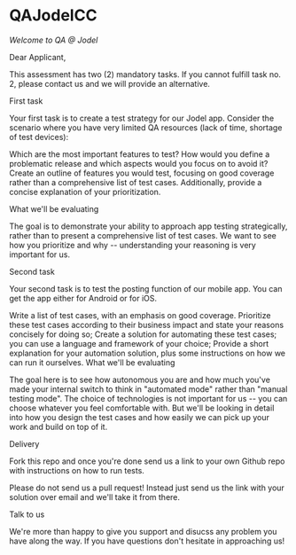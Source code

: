 # QAJodelCC
*Welcome to QA @ Jodel*

Dear Applicant,

This assessment has two (2) mandatory tasks. If you cannot fulfill task no. 2, please contact us and we will provide an alternative.

First task

Your first task is to create a test strategy for our Jodel app. Consider the scenario where you have very limited QA resources (lack of time, shortage of test devices):

Which are the most important features to test?
How would you define a problematic release and which aspects would you focus on to avoid it?
Create an outline of features you would test, focusing on good coverage rather than a comprehensive list of test cases. Additionally, provide a concise explanation of your prioritization.

What we'll be evaluating

The goal is to demonstrate your ability to approach app testing strategically, rather than to present a comprehensive list of test cases. We want to see how you prioritize and why -- understanding your reasoning is very important for us.

Second task

Your second task is to test the posting function of our mobile app. You can get the app either for Android or for iOS.

Write a list of test cases, with an emphasis on good coverage.
Prioritize these test cases according to their business impact and state your reasons concisely for doing so;
Create a solution for automating these test cases; you can use a language and framework of your choice;
Provide a short explanation for your automation solution, plus some instructions on how we can run it ourselves.
What we'll be evaluating

The goal here is to see how autonomous you are and how much you've made your internal switch to think in "automated mode" rather than "manual testing mode". The choice of technologies is not important for us -- you can choose whatever you feel comfortable with. But we'll be looking in detail into how you design the test cases and how easily we can pick up your work and build on top of it.

Delivery

Fork this repo and once you're done send us a link to your own Github repo with instructions on how to run tests.

Please do not send us a pull request! Instead just send us the link with your solution over email and we'll take it from there.

Talk to us

We're more than happy to give you support and disucss any problem you have along the way. If you have questions don't hesitate in approaching us!
